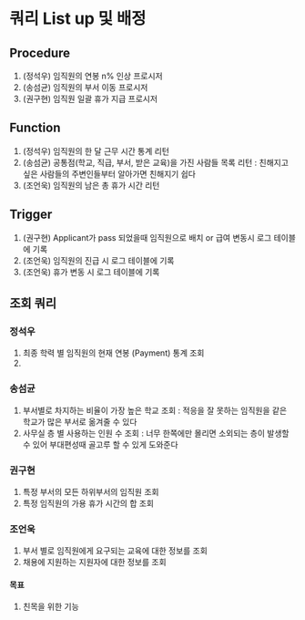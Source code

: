 # 쿼리 List up 및 배정

## Procedure
1. (정석우) 임직원의 연봉 n% 인상 프로시저
2. (송섬균) 임직원의 부서 이동 프로시저
3. (권구현) 임직원 일괄 휴가 지급 프로시저

## Function
1. (정석우) 임직원의 한 달 근무 시간 통계 리턴
2. (송섬균) 공통점(학교, 직급, 부서, 받은 교육)을 가진 사람들 목록 리턴 : 친해지고 싶은 사람들의 주변인들부터 알아가면 친해지기 쉽다
3. (조언욱) 임직원의 남은 총 휴가 시간 리턴

## Trigger
1. (권구현) Applicant가 pass 되었을때 임직원으로 배치 or 급여 변동시 로그 테이블에 기록
2. (조언욱) 임직원의 진급 시 로그 테이블에 기록
3. (조언욱) 휴가 변동 시 로그 테이블에 기록

## 조회 쿼리 

### 정석우
1. 최종 학력 별 임직원의 현재 연봉 (Payment) 통계 조회
2. 

### 송섬균
1. 부서별로 차지하는 비율이 가장 높은 학교 조회 : 적응을 잘 못하는 임직원을 같은 학교가 많은 부서로 옮겨줄 수 있다
2. 사무실 층 별 사용하는 인원 수 조회 : 너무 한쪽에만 몰리면 소외되는 층이 발생할 수 있어 부대편성때 골고루 할 수 있게 도와준다

### 권구현
1. 특정 부서의 모든 하위부서의 임직원 조회
2. 특정 임직원의 가용 휴가 시간의 합 조회

### 조언욱
1. 부서 별로 임직원에게 요구되는 교육에 대한 정보를 조회
2. 채용에 지원하는 지원자에 대한 정보를 조회

#### 목표
1. 친목을 위한 기능
